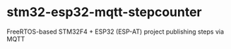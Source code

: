# stm32-esp32-mqtt-stepcounter
FreeRTOS-based STM32F4 + ESP32 (ESP-AT) project publishing steps via MQTT
